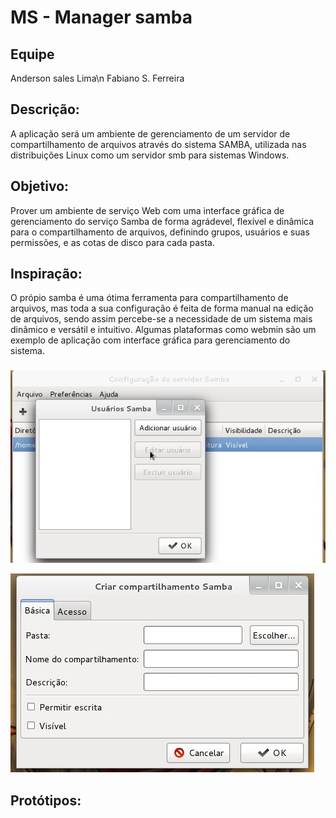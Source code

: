 # MS - Manager samba

## Equipe

Anderson sales Lima\n
Fabiano S. Ferreira

## Descrição:

A aplicação será um ambiente de gerenciamento de um servidor de compartilhamento de arquivos através do sistema SAMBA, utilizada nas distribuições Linux como um servidor smb para sistemas Windows. 

## Objetivo:

Prover um ambiente de serviço Web com uma interface gráfica de gerenciamento do serviço Samba de forma agrádevel, flexível e dinâmica para o compartilhamento de arquivos, definindo grupos, usuários e suas permissões, e as cotas de disco para cada pasta.

## Inspiração:

O própio samba é uma ótima ferramenta para compartilhamento de arquivos, 
mas toda a sua configuração é feita de forma manual na edição de arquivos, 
sendo assim percebe-se a necessidade de um sistema mais dinâmico e versátil
e intuitivo. Algumas plataformas como webmin são um exemplo de aplicação com interface gráfica para gerenciamento do sistema.

### 

![imagem samba](img/samba-adicionar-usuario.jpg)

![imagem2 samba](img/samba-config.jpg)

## Protótipos:
